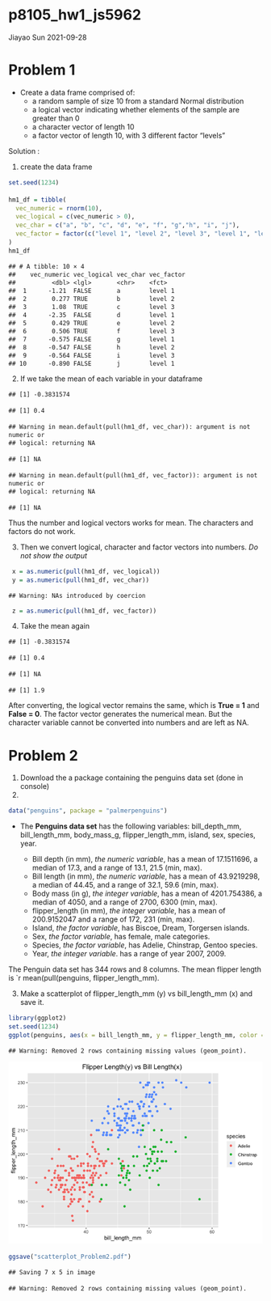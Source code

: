 p8105\_hw1\_js5962
================
Jiayao Sun
2021-09-28

# Problem 1

-   Create a data frame comprised of:
    -   a random sample of size 10 from a standard Normal distribution
    -   a logical vector indicating whether elements of the sample are
        greater than 0
    -   a character vector of length 10
    -   a factor vector of length 10, with 3 different factor “levels”

Solution :

1.  create the data frame

``` r
set.seed(1234)

hm1_df = tibble(
  vec_numeric = rnorm(10),
  vec_logical = c(vec_numeric > 0),
  vec_char = c("a", "b", "c", "d", "e", "f", "g","h", "i", "j"),
  vec_factor = factor(c("level 1", "level 2", "level 3", "level 1", "level 2", "level 3","level 1", "level 2", "level 3", "level 1"))
)
hm1_df
```

    ## # A tibble: 10 × 4
    ##    vec_numeric vec_logical vec_char vec_factor
    ##          <dbl> <lgl>       <chr>    <fct>     
    ##  1      -1.21  FALSE       a        level 1   
    ##  2       0.277 TRUE        b        level 2   
    ##  3       1.08  TRUE        c        level 3   
    ##  4      -2.35  FALSE       d        level 1   
    ##  5       0.429 TRUE        e        level 2   
    ##  6       0.506 TRUE        f        level 3   
    ##  7      -0.575 FALSE       g        level 1   
    ##  8      -0.547 FALSE       h        level 2   
    ##  9      -0.564 FALSE       i        level 3   
    ## 10      -0.890 FALSE       j        level 1

2.  If we take the mean of each variable in your dataframe

<!-- -->

    ## [1] -0.3831574

    ## [1] 0.4

    ## Warning in mean.default(pull(hm1_df, vec_char)): argument is not numeric or
    ## logical: returning NA

    ## [1] NA

    ## Warning in mean.default(pull(hm1_df, vec_factor)): argument is not numeric or
    ## logical: returning NA

    ## [1] NA

Thus the number and logical vectors works for mean. The characters and
factors do not work.

3.  Then we convert logical, character and factor vectors into numbers.
    *Do not show the output*

``` r
 x = as.numeric(pull(hm1_df, vec_logical))
 y = as.numeric(pull(hm1_df, vec_char))
```

    ## Warning: NAs introduced by coercion

``` r
 z = as.numeric(pull(hm1_df, vec_factor))
```

4.  Take the mean again

<!-- -->

    ## [1] -0.3831574

    ## [1] 0.4

    ## [1] NA

    ## [1] 1.9

After converting, the logical vector remains the same, which is **True =
1** and **False = 0**. The factor vector generates the numerical mean.
But the character variable cannot be converted into numbers and are left
as NA.

# Problem 2

1.  Download the a package containing the penguins data set (done in
    console)
2.  

``` r
data("penguins", package = "palmerpenguins")
```

-   The **Penguins data set** has the following variables:
    bill\_depth\_mm, bill\_length\_mm, body\_mass\_g,
    flipper\_length\_mm, island, sex, species, year.

    -   Bill depth (in mm), *the numeric variable*, has a mean of
        17.1511696, a median of 17.3, and a range of 13.1, 21.5 (min,
        max).
    -   Bill length (in mm), *the numeric variable*, has a mean of
        43.9219298, a median of 44.45, and a range of 32.1, 59.6 (min,
        max).
    -   Body mass (in g), *the integer variable*, has a mean of
        4201.754386, a median of 4050, and a range of 2700, 6300 (min,
        max).
    -   flipper\_length (in mm), *the integer variable*, has a mean of
        200.9152047 and a range of 172, 231 (min, max).
    -   Island, *the factor variable*, has Biscoe, Dream, Torgersen
        islands.
    -   Sex, *the factor variable*, has female, male categories.
    -   Species, *the factor variable*, has Adelie, Chinstrap, Gentoo
        species.
    -   Year, *the integer variable*. has a range of year 2007, 2009.

The Penguin data set has 344 rows and 8 columns. The mean flipper length
is \`r mean(pull(penguins, flipper\_length\_mm).

3.  Make a scatterplot of flipper\_length\_mm (y) vs
    bill\_length\_mm (x) and save it.

``` r
library(ggplot2)
set.seed(1234)
ggplot(penguins, aes(x = bill_length_mm, y = flipper_length_mm, color = species)) + geom_point() + ggtitle("Flipper Length(y) vs Bill Length(x)") + theme(plot.title = element_text(hjust = 0.6))
```

    ## Warning: Removed 2 rows containing missing values (geom_point).

![](p8105_hw1_js5962_files/figure-gfm/scatterplot-1.png)<!-- -->

``` r
ggsave("scatterplot_Problem2.pdf")
```

    ## Saving 7 x 5 in image

    ## Warning: Removed 2 rows containing missing values (geom_point).
